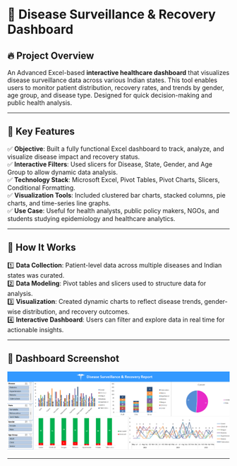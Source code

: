 # 🧠 Disease Surveillance & Recovery Dashboard

## 🔥 Project Overview
An Advanced Excel-based **interactive healthcare dashboard** that visualizes disease surveillance data across various Indian states. This tool enables users to monitor patient distribution, recovery rates, and trends by gender, age group, and disease type. Designed for quick decision-making and public health analysis.

---

## 🚀 Key Features

✅ **Objective**: Built a fully functional Excel dashboard to track, analyze, and visualize disease impact and recovery status.  
✅ **Interactive Filters**: Used slicers for Disease, State, Gender, and Age Group to allow dynamic data analysis.  
✅ **Technology Stack**: Microsoft Excel, Pivot Tables, Pivot Charts, Slicers, Conditional Formatting.  
✅ **Visualization Tools**: Included clustered bar charts, stacked columns, pie charts, and time-series line graphs.  
✅ **Use Case**: Useful for health analysts, public policy makers, NGOs, and students studying epidemiology and healthcare analytics.  

---

## 📌 How It Works

1️⃣ **Data Collection**: Patient-level data across multiple diseases and Indian states was curated.  
2️⃣ **Data Modeling**: Pivot tables and slicers used to structure data for analysis.  
3️⃣ **Visualization**: Created dynamic charts to reflect disease trends, gender-wise distribution, and recovery outcomes.  
4️⃣ **Interactive Dashboard**: Users can filter and explore data in real time for actionable insights.  

---

## 📸 Dashboard Screenshot

![Disease Dashboard](dashboard.png)

---




